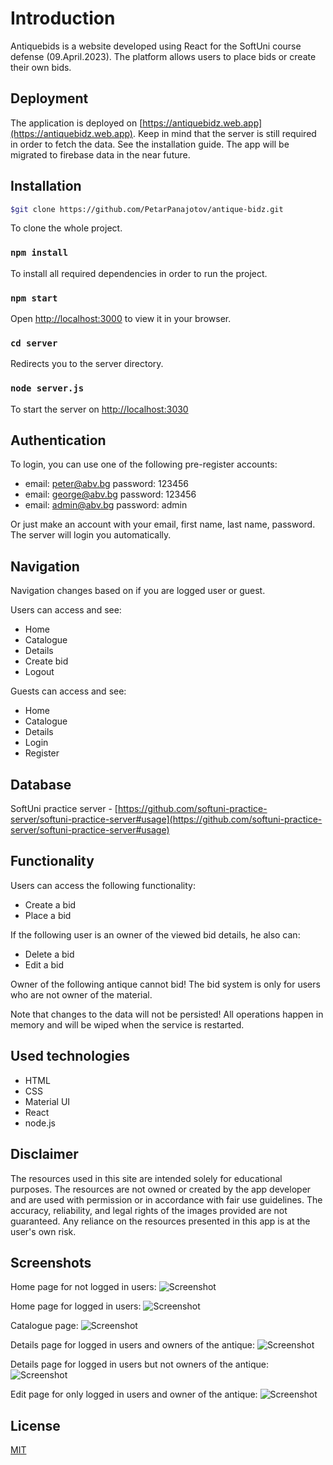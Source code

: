 # Introduction
Antiquebids is a website developed using React for the SoftUni course defense (09.April.2023). The platform allows users to place bids or create their own bids.
## Deployment
The application is deployed on [https://antiquebidz.web.app](https://antiquebidz.web.app). Keep in mind that the server is still required in order to fetch the data. See the installation guide. The app will be migrated to firebase data in the near future.

## Installation
```bash
$git clone https://github.com/PetarPanajotov/antique-bidz.git
```
To clone the whole project.
### `npm install`
To install all required dependencies in order to run the project.
### `npm start`
Open [http://localhost:3000](http://localhost:3000) to view it in your browser.
### `cd server`
Redirects you to the server directory.
### `node server.js`
To start the server on [http://localhost:3030](http://localhost:3030)



## Authentication
To login, you can use one of the following pre-register accounts:
- email: peter@abv.bg password: 123456
- email: george@abv.bg password: 123456
- email: admin@abv.bg password: admin

Or just make an account with your email, first name, last name, password. The server will login you automatically.
## Navigation
Navigation changes based on if you are logged user or guest.
 
Users can access and see:
- Home
- Catalogue
- Details
- Create bid
- Logout

Guests can access and see:
- Home
- Catalogue
- Details
- Login
- Register

## Database
SoftUni practice server -  [https://github.com/softuni-practice-server/softuni-practice-server#usage](https://github.com/softuni-practice-server/softuni-practice-server#usage)

## Functionality
Users can access the following functionality:
- Create a bid
- Place a bid

If the following user is an owner of the viewed bid details, he also can:

- Delete a bid
- Edit a bid

Owner of the following antique cannot bid! The bid system is only for users who are not owner of the material.

Note that changes to the data will not be persisted! All operations happen in memory and will be wiped when the service is restarted.

## Used technologies
- HTML
- CSS
- Material UI
- React
- node.js

## Disclaimer
The resources used in this site are intended solely for educational purposes. The resources are not owned or created by the app developer and are used with permission or in accordance with fair use guidelines. The accuracy, reliability, and legal rights of the images provided are not guaranteed. Any reliance on the resources presented in this app is at the user's own risk.

## Screenshots
Home page for not logged in users:
![Screenshot](notLoggedUsers.png)

Home page for logged in users:
![Screenshot](users.png)

Catalogue page:
![Screenshot](catalogue.png)

Details page for logged in users and owners of the antique:
![Screenshot](detailsLoggedOwner.png)

Details page for logged in users but not owners of the antique:
![Screenshot](detailsLoggedNotOwner.png)

Edit page for only logged in users and owner of the antique:
![Screenshot](editPage.png)

## License

[MIT](https://choosealicense.com/licenses/mit/)
